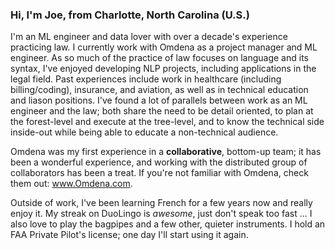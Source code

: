 ### Hi, I'm Joe, from Charlotte, North Carolina (U.S.)

I'm an ML engineer and data lover with over a decade's experience practicing law. I currently work with Omdena as a project manager and ML engineer. As so much of the practice of law focuses on language and its syntax, I've enjoyed developing NLP projects, including applications in the legal field. Past experiences include work in healthcare (including billing/coding), insurance, and aviation, as well as in technical education and liason positions. I've found a lot of parallels between work as an ML engineer and the law; both share the need to be detail oriented, to plan at the forest-level and execute at the tree-level, and to know the technical side inside-out while being able to educate a non-technical audience.     

Omdena was my first experience in a __collaborative__, bottom-up team; it has been a wonderful experience, and working with the distributed group of collaborators has been a treat. If you're not familiar with Omdena, check them out: www.Omdena.com. 

Outside of work, I've been learning French for a few years now and really enjoy it.  My streak on DuoLingo is _awesome_, just don't speak too fast ... I also love to play the bagpipes and a few other, quieter instruments. I hold an FAA Private Pilot's license; one day I'll start using it again. 



<!--
**jnels13/jnels13** is a ✨ _special_ ✨ repository because its `README.md` (this file) appears on your GitHub profile.

Here are some ideas to get you started:

- 🔭 I’m currently working on ...
- 🌱 I’m currently learning ...
- 👯 I’m looking to collaborate on ...
- 🤔 I’m looking for help with ...
- 💬 Ask me about ...
- 📫 How to reach me: ...
- 😄 Pronouns: ...
- ⚡ Fun fact: ...
-->


